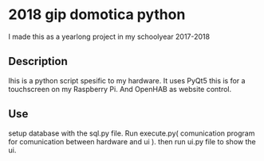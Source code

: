 # 2018 gip domotica python
I made this as a yearlong project in my schoolyear 2017-2018
## Description
Ihis is a python script spesific to my hardware. It uses PyQt5 this is for a touchscreen on my Raspberry Pi. And OpenHAB as website control.
## Use
setup database with the sql.py file. Run execute.py( comunication program for comunication between hardware and ui ). then run ui.py file to show the ui.
